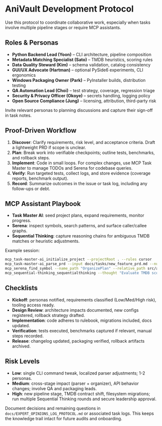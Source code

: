 # AniVault Development Protocol

Use this protocol to coordinate collaborative work, especially when tasks involve multiple pipeline stages or require MCP assistants.

## Roles & Personas
- **Python Backend Lead (Yoon)** – CLI architecture, pipeline composition
- **Metadata Matching Specialist (Sato)** – TMDB heuristics, scoring rules
- **Data Quality Steward (Kim)** – schema validation, catalog consistency
- **GUI/UX Advocate (Hartman)** – optional PySide6 experiments, CLI ergonomics
- **Windows Packaging Owner (Park)** – PyInstaller builds, distribution testing
- **QA Automation Lead (Choi)** – test strategy, coverage, regression triage
- **Security & Privacy Officer (Okoye)** – secrets handling, logging policy
- **Open Source Compliance (Jung)** – licensing, attribution, third-party risk

Invite relevant personas to planning discussions and capture their sign-off in task notes.

## Proof-Driven Workflow
1. **Discover**: Clarify requirements, risk level, and acceptance criteria. Draft a lightweight PRD if scope is unclear.
2. **Plan**: Break work into verifiable checkpoints; outline tests, benchmarks, and rollback steps.
3. **Implement**: Code in small loops. For complex changes, use MCP Task Master to manage TODOs and Serena for codebase queries.
4. **Verify**: Run targeted tests, collect logs, and store evidence (coverage reports, benchmark output).
5. **Record**: Summarize outcomes in the issue or task log, including any follow-ups or debt.

## MCP Assistant Playbook
- **Task Master AI**: seed project plans, expand requirements, monitor progress.
- **Serena**: inspect symbols, search patterns, and surface caller/callee graphs.
- **Sequential Thinking**: capture reasoning chains for ambiguous TMDB matches or heuristic adjustments.

Example session:
```bash
mcp_task-master-ai_initialize_project --projectRoot . --rules cursor
mcp_task-master-ai_parse_prd --input docs/tasks/new_feature_prd.md --numTasks 10
mcp_serena_find_symbol --name_path "OrganizePlan" --relative_path src/anivault
mcp_sequential-thinking_sequentialthinking --thought "Evaluate TMDB score thresholds" --nextThoughtNeeded true
```

## Checklists
- **Kickoff**: personas notified, requirements classified (Low/Med/High risk), tooling access ready.
- **Design Review**: architecture impacts documented, new configs registered, rollback strategy drafted.
- **Implementation**: code adheres to rulebook, migrations included, docs updated.
- **Verification**: tests executed, benchmarks captured if relevant, manual steps recorded.
- **Release**: changelog updated, packaging verified, rollback artifacts archived.

## Risk Levels
- **Low**: single CLI command tweak, localized parser adjustments; 1-2 personas.
- **Medium**: cross-stage impact (parser + organizer), API behavior changes; involve QA and packaging leads.
- **High**: new pipeline stage, TMDB contract shift, filesystem migrations; run multiple Sequential Thinking rounds and secure leadership approval.

Document decisions and remaining questions in `docs/EXPERT_OPINIONS_LOG_PROTOCOL.md` or associated task logs. This keeps the knowledge trail intact for future audits and onboarding.
